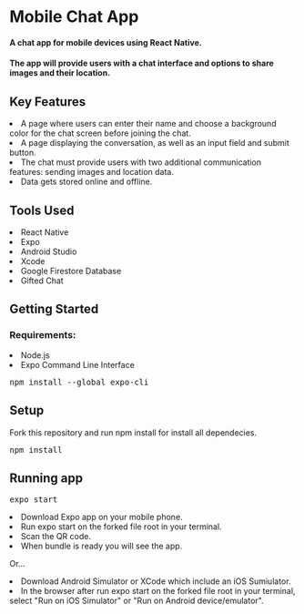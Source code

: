 <h1>Mobile Chat App </h1>
<h4>A chat app for mobile devices using React Native.</h4>
<h4>The app will
provide users with a chat interface and options to share images and their
location.</h4>

<h2>Key Features</h2>
<li>A page where users can enter their name and choose a background color for the chat screen
before joining the chat.</li>
<li>A page displaying the conversation, as well as an input field and submit button.</li>
<li>The chat must provide users with two additional communication features: sending images
and location data.</li>
<li>Data gets stored online and offline.</li>

<h2>Tools Used</h2>
<li>React Native</li>
<li>Expo</li>
<li>Android Studio</li>
<li>Xcode</li>
<li>Google Firestore Database</li>
<li>Gifted Chat</li>

<h2>Getting Started</h2>
<h3>Requirements:</h3>
<li>Node.js</li>
<li>Expo Command Line Interface</li>

<pre>npm install --global expo-cli</pre>

<h2>Setup</h2>
Fork this repository and run npm install for install all dependecies.

<pre>npm install</pre>

 <h2>Running app</h2>

<pre>expo start</pre>

<li>Download Expo app on your mobile phone.</li> 
<li>Run expo start on the forked file root in your terminal.</li> 
<li>Scan the QR code.</li> 
<li>When bundle is ready you will see the app.</li>
<p>Or...</p>
<li>Download Android Simulator or XCode which include an iOS Sumiulator.</li> 
<li>In the browser after run expo start on the forked file root in your terminal, select "Run on iOS Simulator" or "Run on Android device/emulator".</li>

